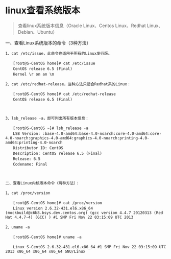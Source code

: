 # linux查看系统版本

> 查看linux系统版本信息（Oracle Linux、Centos Linux、Redhat Linux、Debian、Ubuntu）

一、查看Linux系统版本的命令（3种方法）

    1、cat /etc/issue，此命令也适用于所有的Linux发行版。

    　　[root@S-CentOS home]# cat /etc/issue
    　　CentOS release 6.5 (Final)
    　　Kernel \r on an \m

    2、cat /etc/redhat-release，这种方法只适合Redhat系的Linux：

    　　[root@S-CentOS home]# cat /etc/redhat-release
    　　CentOS release 6.5 (Final)

    

    3、lsb_release -a，即可列出所有版本信息：

    　　[root@S-CentOS ~]# lsb_release -a
    　　LSB Version: :base-4.0-amd64:base-4.0-noarch:core-4.0-amd64:core-4.0-noarch:graphics-4.0-amd64:graphics-4.0-noarch:printing-4.0-amd64:printing-4.0-noarch
    　　Distributor ID: CentOS
    　　Description: CentOS release 6.5 (Final)
    　　Release: 6.5
    　　Codename: Final

    

    二、查看Linux内核版本命令（两种方法）：

    1、cat /proc/version

    　　[root@S-CentOS home]# cat /proc/version
    　　Linux version 2.6.32-431.el6.x86_64 (mockbuild@c6b8.bsys.dev.centos.org) (gcc version 4.4.7 20120313 (Red Hat 4.4.7-4) (GCC) ) #1 SMP Fri Nov 22 03:15:09 UTC 2013

    2、uname -a

    　　[root@S-CentOS home]# uname -a

    　　Linux S-CentOS 2.6.32-431.el6.x86_64 #1 SMP Fri Nov 22 03:15:09 UTC 2013 x86_64 x86_64 x86_64 GNU/Linux

    
